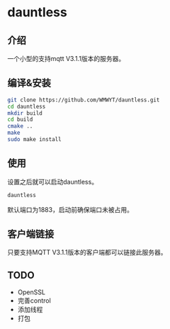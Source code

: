 # dauntless

## 介绍

一个小型的支持mqtt V3.1.1版本的服务器。

## 编译&安装

``` bash
git clone https://github.com/WMWYT/dauntless.git
cd dauntless
mkdir build
cd build
cmake ..
make
sudo make install
```

## 使用

设置之后就可以启动dauntless。

```bash
dauntless
```

默认端口为1883，启动前确保端口未被占用。

## 客户端链接

只要支持MQTT V3.1.1版本的客户端都可以链接此服务器。

## TODO

* OpenSSL
* 完善control
* 添加线程
* 打包
